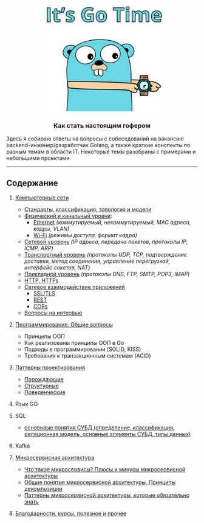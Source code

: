 <div align="center">
  <img width="325" height="281" src="misc/gopher.png">
  <h3>Как стать настоящим гофером</h3>
</div>

Здесь я собираю ответы на вопросы с собеседований на вакансию backend-инженер/разработчик Golang, а также
краткие конспекты по разным темам в области IT. Некоторые темы разобраны с примерами и небольшими проектами

---

## Содержание

1. [Компьютерные сети](networking/part_1.md)
    - [Стандарты, классификация, топология и модели](networking/part_1.md)
    - [Физический и канальный уровни](networking/part_2.md):
        - [Ethernet](networking/part_3.md) _(коммутируемый, некоммутируемый, MAC адреса, кадры, VLAN)_
        - [Wi-Fi](networking/part_4.md) _(режимы доступа, формат кадра)_
    - [Сетевой уровень](networking/part_5.md) _(IP адреса, передача пакетов, протоколы IP, ICMP, ARP)_
    - [Транспортный уровень](networking/part_7.md) _(протоколы UDP, TCP, подтверждение доставки, метод соединения,
      управление перегрузкой, интерфейс сокетов, NAT)_
    - [Прикладной уровень](networking/part_8.md) _(протоколы DNS, FTP, SMTP, POP3, IMAP)_
    - [HTTP, HTTPs](networking/part_9.md)
    - [Сетевое взаимодействие приложений](networking/part_10.md)
        - [SSL/TLS](networking/part_11.md)
        - [REST](networking/part_10.md#rest)
        - [CORs](networking/part_10.md#что-такое-cors)
    - [Вопросы на интервью](networking/part_x.md)

2. [Программирование. Общие вопросы]()
    - Принципы ООП
    - Как реализованы принципы ООП в Go
    - Подходы в программировании (SOLID, KISS)
    - Требования к транзакционным системам (ACID)

3. [Паттерны проектирования](https://github.com/sxexesx/learn-backend/blob/main/patterns/about.md)
    - [Порождающие](https://github.com/sxexesx/learn-backend/blob/main/patterns/about.md#%D0%BF%D0%BE%D1%80%D0%BE%D0%B6%D0%B4%D0%B0%D1%8E%D1%89%D0%B8%D0%B5--creational-patterns)
    - [Структурные](https://github.com/sxexesx/learn-backend/blob/main/patterns/about.md#%D1%81%D1%82%D1%80%D1%83%D0%BA%D1%82%D1%83%D1%80%D0%BD%D1%8B%D0%B5--structural-patterns)
    - [Поведенческие](https://github.com/sxexesx/learn-backend/blob/main/patterns/about.md#%D0%BF%D0%BE%D0%B2%D0%B5%D0%B4%D0%B5%D0%BD%D1%87%D0%B5%D1%81%D0%BA%D0%B8%D0%B5--behavioral-patterns)

4. Язык GO

5. SQL
    - [основнаые понятия СУБД (определение, классификация, реляционная модель, основные элементы СУБД, типы данных)](db/part_1.md)

6. Kafka

7. [Микросервисная архитектура](microsvc/common.md)
    - [Что такое микросервисы? Плюсы и минусы микросервисной архитектуры](microsvc/about.md)
    - [Общие понятия микросервисной архитектуры. Принципы декомпозиции](microsvc/decomposition.md)
    - [Паттерны микросервисной архитектуры, которые обязательно знать](microsvc/most_known.md)

10. [Благодарности, курсы, полезное и прочее](misc/acknowledgements.md)
